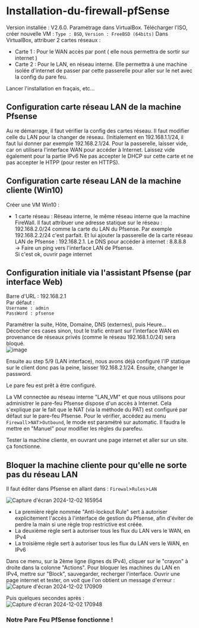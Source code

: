 # Installation-du-firewall-pfSense

Version installée : V2.6.0. Paramétrage dans VirtualBox. Télécharger l'ISO, créer nouvelle VM : `Type : BSD`, `Version : FreeBSD (64bits)`
Dans VirtualBox, attribuer 2 cartes réseaux :
* Carte 1 : Pour le WAN accès par pont ( elle nous permettra de sortir sur internet )
* Carte 2 : Pour le LAN, en réseau interne. Elle permettra à une machine isolée d'internet de passer par cette passerelle pour aller sur le net avec la config du pare feu.

Lancer l'installation en fraçais, etc...  

## Configuration carte réseau LAN de la machine Pfsense  

Au re démarrage, il faut vérifier la config des cartes réseau. Il faut modifier celle du LAN pour la changer de réseau. (Initialement en 192.168.1.1/24, il faut lui donner par exemple 192.168.2.1/24.
Pour la passerelle, laisser vide, car on utilisera l'interface WAN pour accéder à Internet. Laissez vide également pour la partie IPv6
Ne pas accepter le DHCP sur cette carte et ne pas accepter le HTPP (pour rester en HTTPS).

## Configuration carte réseau LAN de la machine cliente (Win10)  
Créer une VM Win10 :
* 1 carte réseau : Réseau interne, le même réseau interne que la machine FireWall.
Il faut attribuer une adresse statique sur le réseau : 192.168.2.0/24 comme la carte du LAN du Pfsense. Par exemple 192.168.2.2/24 c'est parfait. Et lui ajouter la passerelle de la carte réseau LAN de Pfsense : 192.168.2.1.
Le DNS pour accéder à internet : 8.8.8.8  
-> Faire un ping vers l'interface LAN de Pfsense.  
Si c'est ok, ouvrir page internet  

## Configuration initiale via l'assistant Pfsense (par interface Web)
Barre d'URL : 192.168.2.1  
Par défaut :  
`Username : admin`  
`PassWord : pfsense`  

Paramétrer la suite, Hôte, Domaine, DNS (externes), puis Heure...  
Décocher ces cases sinon, tout le trafic entrant sur l'interface WAN en provenance de réseaux privés (comme le réseau 192.168.1.0/24) sera bloqué.  
![image](https://github.com/user-attachments/assets/e13fcb0d-b779-49b6-b340-cf7af03e7aff)

Ensuite au step 5/9 (LAN interface), nous avons déjà configuré l'IP statique sur le client donc pas la peine, laisser 192.168.2.1/24.
Ensuite, changer le password.

Le pare feu est prêt à être configuré.

La VM connectée au réseau interne "LAN_VM" et que nous utilisons pour administrer le pare-feu Pfsense dispose d'un accès à Internet. Cela s'explique par le fait que le NAT (via la méthode du PAT) est configuré par défaut sur le pare-feu Pfsense. Pour le vérifier, accédez au menu `Firewall`>`NAT`>`Outbound`, le mode est paramétré sur automatic. Il faudra le mettre en "Manuel" pour modifier les règles du parefeu.

Tester la machine cliente, en ouvrant une page internet et aller sur un site. ça fonctionne.

## Bloquer la machine cliente pour qu'elle ne sorte pas du réseau LAN
Il faut éditer dans Pfsense en allant dans : `Firewal`>`Rules`>`LAN`  

![Capture d'écran 2024-12-02 165954](https://github.com/user-attachments/assets/3151a8c4-7a1d-4536-8a17-ba5069b189f1)  
* La première règle nommée "Anti-lockout Rule" sert à autoriser explicitement l'accès à l'interface de gestion du Pfsense, afin d'éviter de perdre la main si une règle trop restrictive est créée.  
* La deuxième règle sert à autoriser tous les flux du LAN vers le WAN, en IPv4
* La troisième règle sert à autoriser tous les flux du LAN vers le WAN, en IPv6

Dans ce menu, sur la 2ème ligne (lignes ds IPv4), cliquer sur le "crayon" à droite dans la colonne "Actions". Pour bloquer les machines du LAN en IPv4, mettre sur "Block", sauvegarder, recherger l'interface.
Ouvrir une page internet et tester, on voit que l'on obtient un message d'erreur :  
![Capture d'écran 2024-12-02 170909](https://github.com/user-attachments/assets/29ab79d3-986d-480c-be04-0737d1c4cb18)  

Puis quelques secondes après :  
![Capture d'écran 2024-12-02 170948](https://github.com/user-attachments/assets/deeb0ba3-a241-4ae3-91ec-2e7be002f4ee)


### Notre Pare Feu PfSense fonctionne !


